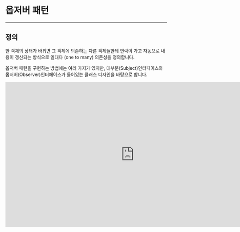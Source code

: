 # 옵저버 패턴
***
## 정의
한 객체의 상태가 바뀌면 그 객체에 의존하는 다른 객체들한테 연락이 가고 자동으로 내용이 갱신되는 방식으로 일대다 (one to many) 의존성을 정의합니다.

옵저버 패턴을 구현하는 방법에는 여러 가지가 있지만, 대부분(Subject)인터페이스와 옵저버(Observer)인터페이스가 들어있는 클래스 디자인을 바탕으로 합니다.

<iframe style="border: 1px solid rgba(0, 0, 0, 0.1);" width="800" height="450" src="https://www.figma.com/embed?embed_host=share&url=https%3A%2F%2Fwww.figma.com%2Ffile%2FCJNrRRkyiwh5HgvLHv3BMT%2FObserver%3Fnode-id%3D0%253A1" allowfullscreen></iframe>
